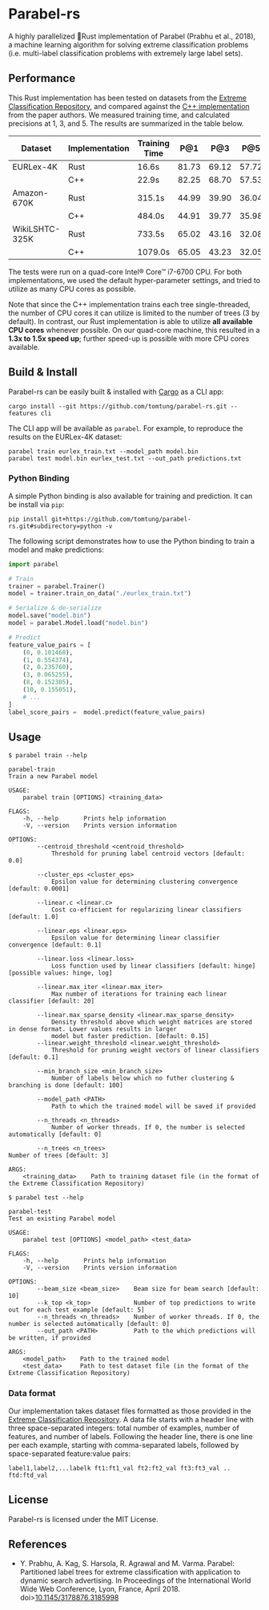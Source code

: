 # Parabel-rs

A highly parallelized 🦀Rust implementation of Parabel (Prabhu et al., 2018), a machine learning algorithm for solving extreme classification problems (i.e. multi-label classification problems with extremely large label sets).

## Performance

This Rust implementation has been tested on datasets from the [Extreme Classification Repository](http://manikvarma.org/downloads/XC/XMLRepository.html), and compared against the [C++ implementation](http://manikvarma.org/code/Parabel/download.html) from the paper authors. We measured training time, and calculated precisions at 1, 3, and 5. The results are summarized in the table below.

|     Dataset    | Implementation | Training Time |  P@1  |  P@3  |  P@5  |
| -------------- | -------------- | ------------- | ----- | ----- | ----- |
|    EURLex-4K   |      Rust      |      16.6s    | 81.73 | 69.12 | 57.72 |
|                |      C++       |      22.9s    | 82.25 | 68.70 | 57.53 |
|   Amazon-670K  |      Rust      |     315.1s    | 44.99 | 39.90 | 36.04 |
|                |      C++       |     484.0s    | 44.91 | 39.77 | 35.98 |
| WikiLSHTC-325K |      Rust      |     733.5s    | 65.02 | 43.16 | 32.08 |
|                |      C++       |    1079.0s    | 65.05 | 43.23 | 32.05 |

The tests were run on a quad-core Intel® Core™ i7-6700 CPU. For both implementations, we used the default hyper-parameter settings, and tried to utilize as many CPU cores as possible.

Note that since the C++ implementation trains each tree single-threaded, the number of CPU cores it can utilize is limited to the number of trees (3 by default). In contrast, our Rust implementation is able to utilize **all available CPU cores** whenever possible. On our quad-core machine, this resulted in a **1.3x to 1.5x speed up**; further speed-up is possible with more CPU cores available.

## Build & Install
Parabel-rs can be easily built & installed with [Cargo](https://doc.rust-lang.org/cargo/getting-started/installation.html) as a CLI app:
```
cargo install --git https://github.com/tomtung/parabel-rs.git --features cli
```

The CLI app will be available as `parabel`. For example, to reproduce the results on the EURLex-4K dataset:
```
parabel train eurlex_train.txt --model_path model.bin
parabel test model.bin eurlex_test.txt --out_path predictions.txt
```


### Python Binding

A simple Python binding is also available for training and prediction. It can be install via `pip`:

```
pip install git+https://github.com/tomtung/parabel-rs.git#subdirectory=python -v
```

The following script demonstrates how to use the Python binding to train a model and make predictions:

```python
import parabel

# Train
trainer = parabel.Trainer()
model = trainer.train_on_data("./eurlex_train.txt")

# Serialize & de-serialize
model.save("model.bin")
model = parabel.Model.load("model.bin")

# Predict
feature_value_pairs = [
    (0, 0.101468),
    (1, 0.554374),
    (2, 0.235760),
    (3, 0.065255),
    (8, 0.152305),
    (10, 0.155051),
    # ...
]
label_score_pairs =  model.predict(feature_value_pairs)
```

## Usage
```
$ parabel train --help

parabel-train
Train a new Parabel model

USAGE:
    parabel train [OPTIONS] <training_data>

FLAGS:
    -h, --help       Prints help information
    -V, --version    Prints version information

OPTIONS:
        --centroid_threshold <centroid_threshold>
            Threshold for pruning label centroid vectors [default: 0.0]

        --cluster_eps <cluster_eps>
            Epsilon value for determining clustering convergence [default: 0.0001]

        --linear.c <linear.c>
            Cost co-efficient for regularizing linear classifiers [default: 1.0]

        --linear.eps <linear.eps>
            Epsilon value for determining linear classifier convergence [default: 0.1]

        --linear.loss <linear.loss>
            Loss function used by linear classifiers [default: hinge]  [possible values: hinge, log]

        --linear.max_iter <linear.max_iter>
            Max number of iterations for training each linear classifier [default: 20]

        --linear.max_sparse_density <linear.max_sparse_density>
            Density threshold above which weight matrices are stored in dense format. Lower values results in larger
            model but faster prediction. [default: 0.15]
        --linear.weight_threshold <linear.weight_threshold>
            Threshold for pruning weight vectors of linear classifiers [default: 0.1]

        --min_branch_size <min_branch_size>
            Number of labels below which no futher clustering & branching is done [default: 100]

        --model_path <PATH>
            Path to which the trained model will be saved if provided

        --n_threads <n_threads>
            Number of worker threads. If 0, the number is selected automatically [default: 0]

        --n_trees <n_trees>                                        Number of trees [default: 3]

ARGS:
    <training_data>    Path to training dataset file (in the format of the Extreme Classification Repository)
```

```
$ parabel test --help

parabel-test
Test an existing Parabel model

USAGE:
    parabel test [OPTIONS] <model_path> <test_data>

FLAGS:
    -h, --help       Prints help information
    -V, --version    Prints version information

OPTIONS:
        --beam_size <beam_size>    Beam size for beam search [default: 10]
        --k_top <k_top>            Number of top predictions to write out for each test example [default: 5]
        --n_threads <n_threads>    Number of worker threads. If 0, the number is selected automatically [default: 0]
        --out_path <PATH>          Path to the which predictions will be written, if provided

ARGS:
    <model_path>    Path to the trained model
    <test_data>     Path to test dataset file (in the format of the Extreme Classification Repository)
```

### Data format

Our implementation takes dataset files formatted as those provided in the [Extreme Classification Repository](http://manikvarma.org/downloads/XC/XMLRepository.html). A data file starts with a header line with three space-separated integers: total number of examples, number of features, and number of labels. Following the header line, there is one line per each example, starting with comma-separated labels, followed by space-separated feature:value pairs:
```
label1,label2,...labelk ft1:ft1_val ft2:ft2_val ft3:ft3_val .. ftd:ftd_val
```

## License
Parabel-rs is licensed under the MIT License.

## References
- Y. Prabhu, A. Kag, S. Harsola, R. Agrawal and M. Varma. Parabel: Partitioned label trees for extreme classification with application to dynamic search advertising. In Proceedings of the International World Wide Web Conference, Lyon, France, April 2018. doi>[10.1145/3178876.3185998](https://doi.org/10.1145/3178876.3185998)

